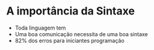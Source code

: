 # A importância da Sintaxe

* Toda linguagem tem
* Uma boa comunicação necessita de uma boa sintaxe
* 82% dos erros para iniciantes programação

<script>
´´´
    console.log('Bem vindos ao starter')
´´´
</script>
